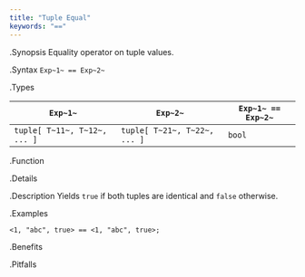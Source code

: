 ```yaml
---
title: "Tuple Equal"
keywords: "=="
---
```


.Synopsis
Equality operator on tuple values.

.Syntax
`Exp~1~ == Exp~2~`

.Types


| `Exp~1~`                      |  `Exp~2~`                      | `Exp~1~ == Exp~2~` |
| --- | --- | --- |
| `tuple[ T~11~, T~12~, ... ]` |  `tuple[ T~21~, T~22~, ... ]` | `bool`              |


.Function

.Details

.Description
Yields `true` if both tuples are identical and `false` otherwise.

.Examples
```rascal-shell
<1, "abc", true> == <1, "abc", true>;
```

.Benefits

.Pitfalls

